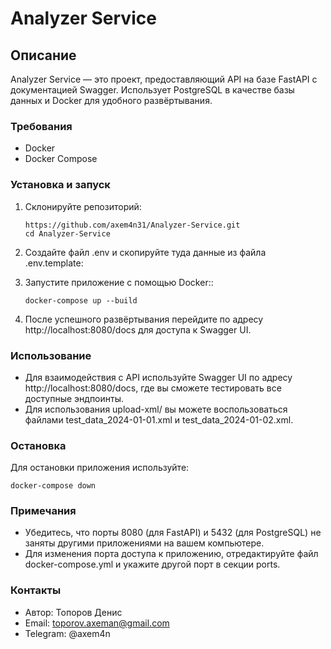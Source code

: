 # Analyzer Service

## Описание
Analyzer Service — это проект, предоставляющий API на базе FastAPI с документацией Swagger. Использует PostgreSQL в качестве базы данных и Docker для удобного развёртывания.

### Требования
- Docker
- Docker Compose

### Установка и запуск

1. Склонируйте репозиторий:
    ```
    https://github.com/axem4n31/Analyzer-Service.git
    cd Analyzer-Service
    ```
2. Создайте файл .env и скопируйте туда данные из файла .env.template:

3. Запустите приложение с помощью Docker::
    ```
    docker-compose up --build
    ```
4. После успешного развёртывания перейдите по адресу http://localhost:8080/docs для доступа к Swagger UI.

### Использование
- Для взаимодействия с API используйте Swagger UI по адресу http://localhost:8080/docs, где вы сможете тестировать все доступные эндпоинты.
- Для использования upload-xml/ вы можете воспользоваться файлами test_data_2024-01-01.xml и test_data_2024-01-02.xml.

### Остановка
Для остановки приложения используйте:
```
docker-compose down
```

### Примечания
- Убедитесь, что порты 8080 (для FastAPI) и 5432 (для PostgreSQL) не заняты другими приложениями на вашем компьютере.
- Для изменения порта доступа к приложению, отредактируйте файл docker-compose.yml и укажите другой порт в секции ports.

### Контакты
- Автор: Топоров Денис
- Email: toporov.axeman@gmail.com
- Telegram: @axem4n
